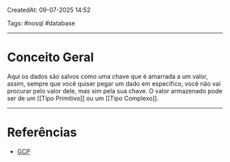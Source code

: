 CreatedAt: 09-07-2025 14:52

Tags: #nosql #database 

---
# Conceito Geral
Aqui os dados são salvos como uma chave que é amarrada a um valor, assim, sempre que você quiser pegar um dado em especifico, você não vai procurar pelo valor dele, mas sim pela sua chave.
O valor armazenado pode ser de um [[Tipo Primitivo]] ou um [[Tipo Complexo]].

---
# Referências
- [GCP](https://cloud.google.com/discover/what-is-nosql?hl=pt-BR)